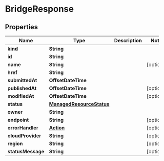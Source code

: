 

# BridgeResponse


## Properties

Name | Type | Description | Notes
------------ | ------------- | ------------- | -------------
**kind** | **String** |  | 
**id** | **String** |  | 
**name** | **String** |  |  [optional]
**href** | **String** |  | 
**submittedAt** | **OffsetDateTime** |  | 
**publishedAt** | **OffsetDateTime** |  |  [optional]
**modifiedAt** | **OffsetDateTime** |  |  [optional]
**status** | [**ManagedResourceStatus**](ManagedResourceStatus.md) |  | 
**owner** | **String** |  | 
**endpoint** | **String** |  |  [optional]
**errorHandler** | [**Action**](Action.md) |  |  [optional]
**cloudProvider** | **String** |  |  [optional]
**region** | **String** |  |  [optional]
**statusMessage** | **String** |  |  [optional]



